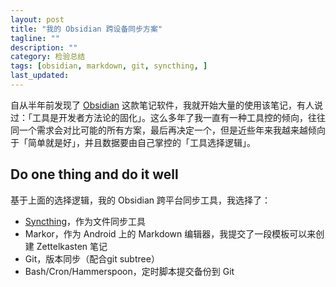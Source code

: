 ```yaml
---
layout: post
title: "我的 Obsidian 跨设备同步方案"
tagline: ""
description: ""
category: 检验总结
tags: [obsidian, markdown, git, syncthing, ]
last_updated:
---
```


自从半年前发现了 [Obsidian](/post/2020/05/obsidian-note-taking.html) 这款笔记软件，我就开始大量的使用该笔记，有人说过：「工具是开发者方法论的固化」。这么多年了我一直有一种工具控的倾向，往往同一个需求会对比可能的所有方案，最后再决定一个，但是近些年来我越来越倾向于「简单就是好」，并且数据要由自己掌控的「工具选择逻辑」。

## Do one thing and do it well
基于上面的选择逻辑，我的 Obsidian 跨平台同步工具，我选择了：

- [Syncthing](/post/2019/10/syncthing.html)，作为文件同步工具
- Markor，作为 Android 上的 Markdown 编辑器，我提交了一段模板可以来创建 Zettelkasten 笔记
- Git，版本同步（配合git subtree）
- Bash/Cron/Hammerspoon，定时脚本提交备份到 Git




